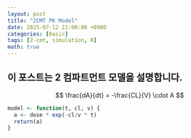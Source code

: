 ```yaml
---
layout: post
title: "2CMT PK Model"
date: 2025-07-12 21:00:00 +0900
categories: [Basic]
tags: [2-cmt, simulation, R]
math: true
---
```


## 이 포스트는 2 컴파트먼트 모델을 설명합니다.

$$
\frac{dA}{dt} = -\frac{CL}{V} \cdot A
$$

```r
model <- function(t, cl, v) {
  a <- dose * exp(-cl/v * t)
  return(a)
}
```